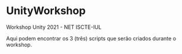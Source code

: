 # UnityWorkshop
Workshop Unity 2021 - NET ISCTE-IUL


Aqui podem encontrar os 3 (três) scripts que serão criados durante o workshop.
